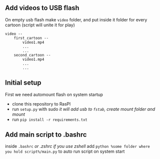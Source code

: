 ## Add videos to USB flash
On empty usb flash make `video` folder, and put inside it folder for every cartoon (script will unite it for play)  
```
video --
	first_cartoon --
		video1.mp4
		...
		...
	second_cartoon --
		video1.mp4
		...
		...
```


## Initial setup  

First we need automount flash on system startup

- clone this repository to RasPI
- run `setup.py` with sudo *it will add usb to `fstab`, create mount folder and mount*
- run `pip install -r requirements.txt`

## Add main script to .bashrc
inside `.bashrc` *or .zshrc if you use zshell* add `python %some folder where you hold script%/main.py` to auto run script on system start
